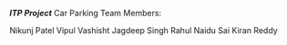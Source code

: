 **_ITP Project_**
Car Parking
Team Members:

Nikunj Patel
Vipul Vashisht
Jagdeep Singh
Rahul Naidu
Sai Kiran Reddy
